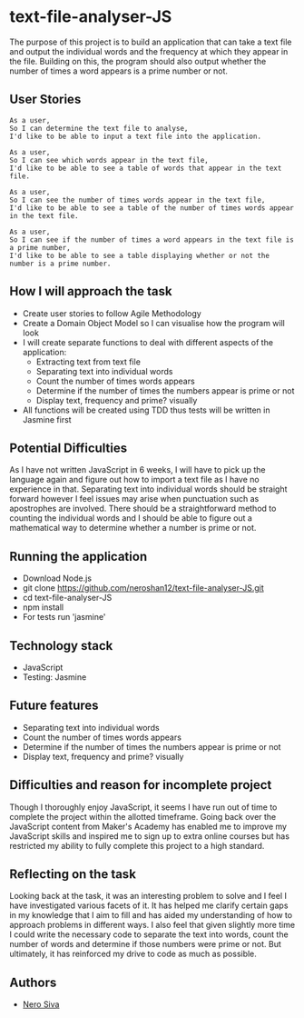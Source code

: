# text-file-analyser-JS

The purpose of this project is to build an application that can take a text file
and output the individual words and the frequency at which they appear in the
file. Building on this, the program should also output whether the number of
times a word appears is a prime number or not.

## User Stories

```
As a user,
So I can determine the text file to analyse,
I'd like to be able to input a text file into the application.
```

```
As a user,
So I can see which words appear in the text file,
I'd like to be able to see a table of words that appear in the text file.
```

```
As a user,
So I can see the number of times words appear in the text file,
I'd like to be able to see a table of the number of times words appear in the text file.
```

```
As a user,
So I can see if the number of times a word appears in the text file is a prime number,
I'd like to be able to see a table displaying whether or not the number is a prime number.
```

## How I will approach the task

* Create user stories to follow Agile Methodology
* Create a Domain Object Model so I can visualise how the program will look
* I will create separate functions to deal with different aspects of the
  application:
  - Extracting text from text file
  - Separating text into individual words
  - Count the number of times words appears
  - Determine if the number of times the numbers appear is prime or not
  - Display text, frequency and prime? visually
* All functions will be created using TDD thus tests will be written in Jasmine
  first

## Potential Difficulties

As I have not written JavaScript in 6 weeks, I will have to pick up the language
again and figure out how to import a text file as I have no experience in that.
Separating text into individual words should be straight forward however I feel
issues may arise when punctuation such as apostrophes are involved. There should
be a straightforward method to counting the individual words and I should be
able to figure out a mathematical way to determine whether a number is prime or
not.

## Running the application

* Download Node.js
* git clone https://github.com/neroshan12/text-file-analyser-JS.git
* cd text-file-analyser-JS
* npm install
* For tests run 'jasmine'

## Technology stack

* JavaScript
* Testing: Jasmine

## Future features

* Separating text into individual words
* Count the number of times words appears
* Determine if the number of times the numbers appear is prime or not
* Display text, frequency and prime? visually

## Difficulties and reason for incomplete project

Though I thoroughly enjoy JavaScript, it seems I have run out of time to
complete the project within the allotted timeframe. Going back over the
JavaScript content from Maker's Academy has enabled me to improve my JavaScript
skills and inspired me to sign up to extra online courses but has restricted my
ability to fully complete this project to a high standard.

## Reflecting on the task

Looking back at the task, it was an interesting problem to solve and I feel I
have investigated various facets of it. It has helped me clarify certain gaps in
my knowledge that I aim to fill and has aided my understanding of how to
approach problems in different ways. I also feel that given slightly more time I
could write the necessary code to separate the text into words, count the number
of words and determine if those numbers were prime or not. But ultimately, it
has reinforced my drive to code as much as possible.

## Authors

* [Nero Siva](https://github.com/neroshan12)
